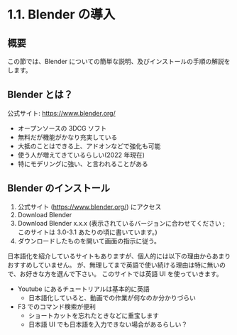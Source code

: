 # 1.1. Blender の導入

## 概要

この節では、Blender についての簡単な説明、及びインストールの手順の解説をします。

## Blender とは？

公式サイト: <https://www.blender.org/>

- オープンソースの 3DCG ソフト
- 無料だが機能がかなり充実している
- 大抵のことはできる上、アドオンなどで強化も可能
- 使う人が増えてきているらしい(2022 年現在)
- 特にモデリングに強い、と言われることがある

## Blender のインストール

1. 公式サイト (<https://www.blender.org/>) にアクセス
2. Download Blender
3. Download Blender x.x.x (表示されているバージョンに合わせてください ; このサイトは 3.0-3.1 あたりの頃に書いています。)
4. ダウンロードしたものを開いて画面の指示に従う。

日本語化を紹介しているサイトもありますが、個人的には以下の理由からあまりおすすめしていません。
が、無理してまで英語で使い続ける理由は特に無いので、お好きな方を選んで下さい。
このサイトでは英語 UI を使っていきます。

- Youtube にあるチュートリアルは基本的に英語
  - 日本語化していると、動画での作業が何なのか分かりづらい
- F3 でのコマンド検索が便利
  - ショートカットを忘れたときなどに重宝します
  - 日本語 UI でも日本語を入力できない場合があるらしい？
